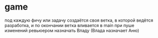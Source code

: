 # game
под каждую фичу или задачу создаётся своя ветка, в которой ведётся разработка, и по окончании ветка вливается в main
при пуше изменений ревьюером назначать Владу (Влада назначает Аню) 
